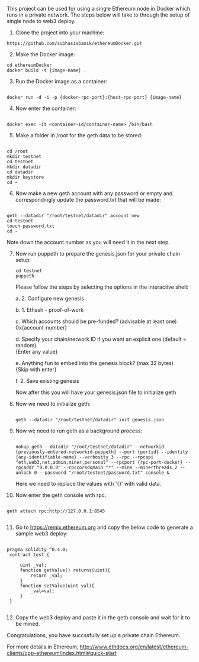 This project can be used for using a single Ethereum node in Docker which runs in a private network.
The steps below will take to through the setup of single node to web3 deploy.

1. Clone the project into your machine:

```
https://github.com/subhasisbanik/ethereumDocker.git

```

2. Make the Docker image:

```
cd ethereumDocker
docker build -t {image-name} .

```
3. Run the Docker image as a container:

```

docker run -d -i -p {docker-rpc-port}:{host-rpc-port} {image-name}

```

4. Now enter the container:

```

docker exec -it <container-id/container-name> /bin/bash

```

5. Make a folder in /root for the geth data to be stored:

```

cd /root
mkdir testnet
cd testnet
mkdir datadir
cd datadir
mkdir keystore
cd ~

```
6. Now make a new geth account with any password or empty and correspondingly update the password.txt that will be made:

```

geth --datadir "/root/testnet/datadir" account new
cd testnet
touch password.txt
cd ~

```


 Note down the account number as you will need it in the next step.


7. Now run puppeth to prepare the genesis.json for your private chain setup:

    ```
    cd testnet
    puppeth
    ```

    Please follow the steps by selecting the options in the interactive shell:

    a. 2. Configure new genesis<br>

    b. 1. Ethash - proof-of-work<br>

    c. Which accounts should be pre-funded? (advisable at least one)
    0x{account-number}<br>

    d. Specify your chain/network ID if you want an explicit one (default = random)<br>
    {Enter any value}

    e. Anything fun to embed into the genesis block? (max 32 bytes)<br>
    {Skip with enter}

    f. 2. Save existing genesis<br>

    Now after this you will have your genesis.json file to initialize geth

8. Now we need to initialize geth:
   
   ```
   
   geth --datadir "/root/testnet/datadir" init genesis.json

   ```

9. Now we need to run geth as a background process:
   
   ```
   
   nohup geth --datadir "/root/testnet/datadir" --networkid {previously-entered-networkid-puppeth} --port {portid} --identity {any-identifiable-name} --verbosity 3 --rpc --rpcapi "eth,web3,net,admin,miner,personal" --rpcport {rpc-port-docker} --rpcaddr "0.0.0.0" --rpccorsdomain "*" --mine --minerthreads 2 --unlock 0 --password "/root/testnet/password.txt" console &

   ```

    Here we need to replace the values with '{}' with valid data.

10. Now enter the geth console with rpc:<br>
   ```
   
   geth attach rpc:http://127.0.0.1:8545


```
11. Go to https://remix.ethereum.org and copy the below code to generate a sample web3 deploy:<br>

   ```
   
   pragma solidity ^0.4.0;
    contract test {

        uint _val;
        function getValue() returns(uint){
            return _val;
        }
        function setValue(uint val){
            _val=val;
        }
    }


```
12. Copy the web3 deploy and paste it in the geth console and wait for it to be mined.

Congratulations, you have succssfully set up a private chain Ethereum.

For more details in Ethereum,
http://www.ethdocs.org/en/latest/ethereum-clients/cpp-ethereum/index.html#quick-start
